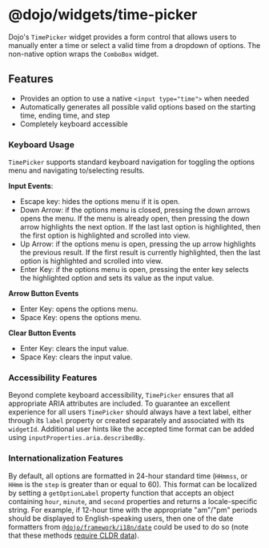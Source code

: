 # @dojo/widgets/time-picker

Dojo's `TimePicker` widget provides a form control that allows users to manually enter a time or select a valid time from a dropdown of options. The non-native option wraps the `ComboBox` widget.

## Features

- Provides an option to use a native `<input type="time">` when needed
- Automatically generates all possible valid options based on the starting time, ending time, and step
- Completely keyboard accessible

### Keyboard Usage

`TimePicker` supports standard keyboard navigation for toggling the options menu and navigating to/selecting results.

**Input Events**:

- Escape key: hides the options menu if it is open.
- Down Arrow: if the options menu is closed, pressing the down arrows opens the menu. If the menu is already open, then pressing the down arrow highlights the next option. If the last last option is highlighted, then the first option is highlighted and scrolled into view.
- Up Arrow: if the options menu is open, pressing the up arrow highlights the previous result. If the first result is currently highlighted, then the last option is highlighted and scrolled into view.
- Enter Key: if the options menu is open, pressing the enter key selects the highlighted option and sets its value as the input value.

**Arrow Button Events**

- Enter Key: opens the options menu.
- Space Key: opens the options menu.

**Clear Button Events**

- Enter Key: clears the input value.
- Space Key: clears the input value.

### Accessibility Features

Beyond complete keyboard accessibility, `TimePicker` ensures that all appropriate ARIA attributes are included. To guarantee an excellent experience for all users `TimePicker` should always have a text label, either through its `label` property or created separately and associated with its `widgetId`. Additional user hints like the accepted time format can be added using `inputProperties.aria.describedBy`.

### Internationalization Features

By default, all options are formatted in 24-hour standard time (`HHmmss`, or `HHmm` is the `step` is greater than or equal to 60). This format can be localized by setting a `getOptionLabel` property function that accepts an object containing `hour`, `minute`, and `second` properties and returns a locale-specific string. For example, if 12-hour time with the appropriate "am"/"pm" periods should be displayed to English-speaking users, then one of the date formatters from [`@dojo/framework/i18n/date`](https://github.com/dojo/framework/blob/master/docs/en/i18n/supplemental.md#date-and-number-formatting) could be used to do so (note that these methods [require CLDR data](https://github.com/dojo/framework/blob/master/docs/en/i18n/supplemental.md#loading-cldr-data)).

